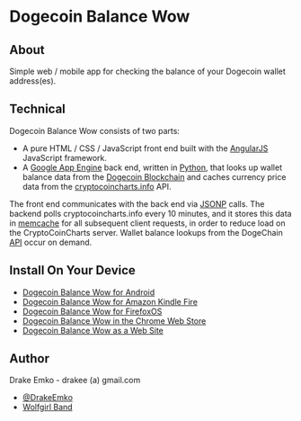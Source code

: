 # Dogecoin Balance Wow

## About
Simple web / mobile app for checking the balance of your Dogecoin wallet address(es).

## Technical
Dogecoin Balance Wow consists of two parts:
* A pure HTML / CSS / JavaScript front end built with the [AngularJS](http://angularjs.org/) JavaScript framework.
* A [Google App Engine](https://developers.google.com/appengine/) back end, written in [Python](http://www.python.org/), that looks up wallet balance data from the [Dogecoin Blockchain](https://dogechain.info/chain/Dogecoin) and caches currency price data from the [cryptocoincharts.info](http://www.cryptocoincharts.info/) API.

The front end communicates with the back end via [JSONP](http://en.wikipedia.org/wiki/JSONP) calls. The backend polls cryptocoincharts.info every 10 minutes, and it stores this data in [memcache](https://developers.google.com/appengine/docs/python/memcache/) for all subsequent client requests, in order to reduce load on the CryptoCoinCharts server. Wallet balance lookups from the DogeChain [API](https://dogechain.info/chain/Dogecoin/q) occur on demand.

## Install On Your Device
* [Dogecoin Balance Wow for Android](https://play.google.com/store/apps/details?id=net.edrake.kittehcoinbalance)
* [Dogecoin Balance Wow for Amazon Kindle Fire](http://www.amazon.com/Drake-Emko-KittehCoin-Balance/dp/B00IQN7P74)
* [Dogecoin Balance Wow for FirefoxOS](https://marketplace.firefox.com/app/kittehcoin-balance)
* [Dogecoin Balance Wow in the Chrome Web Store](https://chrome.google.com/webstore/detail/dogecoin-balance-wow/mbldbbdmcmpelfakglhfafgiopeepnob)
* [Dogecoin Balance Wow as a Web Site](http://d2kg4h6gsenx6a.cloudfront.net/main.html)

## Author
Drake Emko - drakee (a) gmail.com
* [@DrakeEmko](https://twitter.com/DrakeEmko)
* [Wolfgirl Band](http://wolfgirl.bandcamp.com/)
